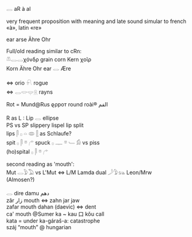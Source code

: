 𓂋 aR à al  

very frequent proposition with meaning and late sound simular to french «à», latin «re»  

ear arse Ähre Ohr  

Full/old reading similar to cRn:  
𓌨𓂋𓂋χόνδρ grain corn Kern χοῖρ  
Korn Ähre Ohr ear 𓂋 Ære  

⇔ orio 𓍯 rogue  
⇔ 𓂋𓂌𓂍𓇶 rayns  

Rot = Mund@Rus ϱρрот round roài® الفم  

R as L : Lip 𓂋 ellipse  
PS vs SP  slippery lispel lip split  
lips 𓋴 𓊪 𓏏 𓂏   [𓋴](𓋴) as Schlaufe?  
spit 𓊪  𓋴  𓎼  𓂐  spuck  𓊪  𓊃  𓎼  𓄑  𓀁    vs piss  
(ho)spital   𓊪  𓋴  𓎼  𓂐  

second reading as 'mouth':  
Mut 𓂋𓅱𓅐 vs L'Mut ⇔ L/M Lamda dual 𓌳𓅱𓃬 Leon/Mrw  
(Almosen?)  

𓂋 dire damu  دهم  
   zâr زار mouth ⇔ zahn jar jaw  
   zafar mouth dahan (daevic) ⇔ dent  
   ca' mouth @Sumer  ka ~ kau 口 kǒu call  
   kata = under   ka-gáraš-a: catastrophe  
   száj “mouth” @ hungarian  

